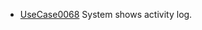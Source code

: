  * [UseCase0068](https://github.com/DomainDrivenArchitecture/ddaRequirement/blob/master/en/requirements/UseCase0068.md) System shows activity log.